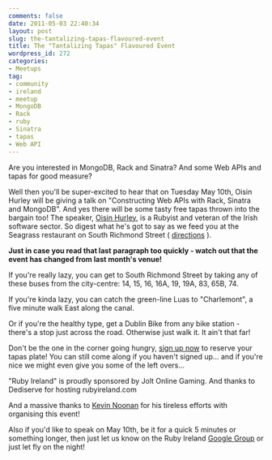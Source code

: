 ```yaml
---
comments: false
date: 2011-05-03 22:40:34
layout: post
slug: the-tantalizing-tapas-flavoured-event
title: The "Tantalizing Tapas" Flavoured Event
wordpress_id: 272
categories:
- Meetups
tag:
- community
- ireland
- meetup
- MongoDB
- Rack
- ruby
- Sinatra
- tapas
- Web API
---
```


Are you interested in MongoDB, Rack and Sinatra? And some Web APIs and tapas for good measure?

Well then you'll be super-excited to hear that on Tuesday May 10th, Oisin Hurley will be giving a talk on "Constructing Web APIs with Rack, Sinatra and MongoDB". And yes there will be some tasty free tapas thrown into the bargain too! The speaker, [Oisin Hurley](http://twitter.com/oisin), is a Rubyist and veteran of the Irish software sector. So digest what he's got to say as we feed you at the Seagrass restaurant on South Richmond Street ( [directions](http://useamap.com/seagrass) ).

**Just in case you read that last paragraph too quickly - watch out that the event has changed from last month's venue!**

If you're really lazy, you can get to South Richmond Street by taking any of these buses from the city-centre: 14, 15, 16, 16A, 19, 19A, 83, 65B, 74.

If you're kinda lazy, you can catch the green-line Luas to "Charlemont", a five minute walk East along the canal.

Or if you're the healthy type, get a Dublin Bike from any bike station - there's a stop just across the road. Otherwise just walk it. It ain't that far!

Don't be the one in the corner going hungry, [sign up now](http://www.doodle.com/w9u6f23v6ugvubn3) to reserve your tapas plate! You can still come along if you haven't signed up... and if you're nice we might even give you some of the left overs...

"Ruby Ireland" is proudly sponsored by Jolt Online Gaming.
And thanks to Dediserve for hosting rubyireland.com

And a massive thanks to [Kevin Noonan](http://twitter.com/kevin_noonan) for his tireless efforts with organising this event!

Also if you'd like to speak on May 10th, be it for a quick 5 minutes or something longer, then just let us know on the Ruby Ireland [Google Group](http://groups.google.com/group/ruby_ireland) or just let fly on the night!
